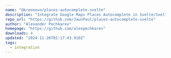 ```yaml
---
name: "@kreonovo/places-autocomplete-svelte"
description: "Integrate Google Maps Places Autocomplete in Svelte/SvelteKit apps."
repo_url: "https://github.com/JaunPaul/places-autocomplete-svelte"
author: "Alexander Pechkarev"
homepage: "https://github.com/alexpechkarev"
downloads: 4
updated: "2024-11-26T02:17:43.910Z"
tags: 
  - integration
---
```

